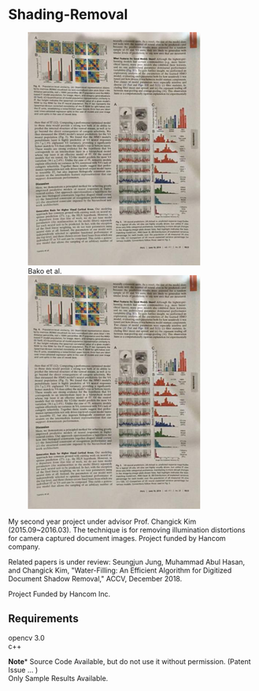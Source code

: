 # Shading-Removal

<figure>
  <img src="examples/bako_14_small.png" width="350" figcaption="bako">
  <figcaption>Bako et al.</figcaption>
  <img src="examples/bako_14_small.png" width="350" alt="accessibility text">
</figure>

My second year project under advisor Prof. Changick Kim (2015.09~2016.03). The technique is for removing illumination distortions for camera captured document images. Project funded by Hancom company.

Related papers is under review:
Seungjun Jung, Muhammad Abul Hasan, and Changick Kim, "Water-Filling: An Efficient Algorithm for Digitized Document Shadow Removal," ACCV, December 2018.

Project Funded by Hancom Inc.

<h2> Requirements </h2>

opencv 3.0 <br>
c++ <br>

**********************Note***********************
Source Code Available, but do not use it without permission. (Patent Issue ... ) <br>
Only Sample Results Available.
